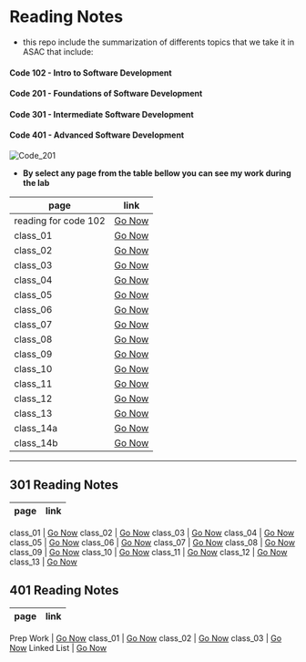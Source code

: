 # Reading Notes

- this repo include the summarization of differents topics that we take it in ASAC that include:

#### Code 102 - Intro to Software Development
#### Code 201 - Foundations of Software Development
#### Code 301 - Intermediate Software Development
#### Code 401 - Advanced Software Development

![Code_201](https://static.javatpoint.com/computer/images/what-is-computer-programming.png)

- **By select any page from the table bellow you can see my work during the lab**

page | link
----- | -----
reading for code 102 | [Go Now](https://alaan-smadi.github.io/read-notes-corrected/)
class_01 | [Go Now](class_01)
class_02 | [Go Now](class_02)
class_03 | [Go Now](class_03)
class_04 | [Go Now](class_04)
class_05 | [Go Now](class_05)
class_06 | [Go Now](class_06)
class_07 | [Go Now](class_07)
class_08 | [Go Now](class_08)
class_09 | [Go Now](class_09)
class_10 | [Go Now](class_10)
class_11 | [Go Now](class_11)
class_12 | [Go Now](class_12)
class_13 | [Go Now](class_13)
class_14a | [Go Now](class_14a)
class_14b | [Go Now](class_14b)


-----------------

## 301 Reading Notes

page | link
----- | -----

class_01 | [Go Now](readingNote_301/class_01)
class_02 | [Go Now](readingNote_301/class_02)
class_03 | [Go Now](readingNote_301/class_03)
class_04 | [Go Now](readingNote_301/class_04)
class_05 | [Go Now](readingNote_301/class_05)
class_06 | [Go Now](readingNote_301/class_06)
class_07 | [Go Now](readingNote_301/class_07)
class_08 | [Go Now](readingNote_301/class_08)
class_09 | [Go Now](readingNote_301/class_09)
class_10 | [Go Now](readingNote_301/class_10)
class_11 | [Go Now](readingNote_301/class_11)
class_12 | [Go Now](readingNote_301/class_12)
class_13 | [Go Now](readingNote_301/class_13)



## 401 Reading Notes

page | link
----- | -----

Prep Work | [Go Now](401_Reads/401_Prep_reading)
class_01 | [Go Now](401_Reads/class_01)
class_02 | [Go Now](401_Reads/class_02)
class_03 | [Go Now](401_Reads/class_03)
Linked List | [Go Now](401_Reads/linked_list)

